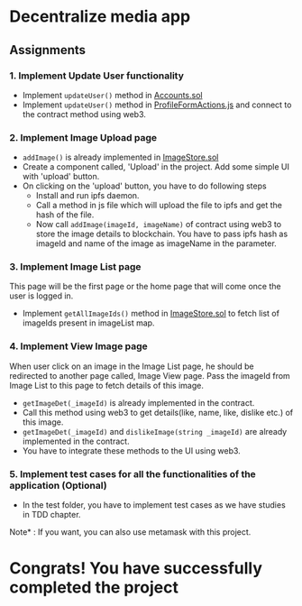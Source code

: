 # Decentralize media app

## Assignments

### 1. Implement Update User functionality

* Implement ``updateUser()`` method in [Accounts.sol](https://github.com/hypermine-bc/training-labs/blob/master/Project/react-box/contracts/Accounts.sol)
* Implement ``updateUser()`` method in [ProfileFormActions.js](https://github.com/hypermine-bc/training-labs/blob/master/Project/react-box/src/user/ui/profileform/ProfileFormActions.js) and connect to the contract method using web3.

### 2. Implement Image Upload page

* ``addImage()`` is already implemented in [ImageStore.sol](https://github.com/hypermine-bc/training-labs/blob/master/Project/react-box/contracts/Migrations.sol)
* Create a component called, 'Upload' in the project. Add some simple UI with 'upload' button.
* On clicking on the 'upload' button, you have to do following steps
  * Install and run ipfs daemon.
  * Call a method in js file which will upload the file to ipfs and get the hash of the file.
  * Now call ``addImage(imageId, imageName)`` of contract using web3 to store the image details to blockchain. You have to pass ipfs hash as imageId and name of the image as imageName in the parameter.
  
### 3. Implement Image List page 

This page will be the first page or the home page that will come once the user is logged in.

* Implement ``getAllImageIds()`` method in [ImageStore.sol](https://github.com/hypermine-bc/training-labs/blob/master/Project/react-box/contracts/Migrations.sol) to fetch list of imageIds present in imageList map.

### 4. Implement View Image page

When user click on an image in the Image List page, he should be redirected to another page called, Image View page. Pass the imageId from Image List to this page to fetch details of this image.

* ``getImageDet(_imageId)`` is already implemented in the contract.
* Call this method using web3 to get details(like, name, like, dislike etc.) of this image.
* ``getImageDet(_imageId)`` and ``dislikeImage(string _imageId)`` are already implemented in the contract.
* You have to integrate these methods to the UI using web3.

### 5. Implement test cases for all the functionalities of the application (Optional)

* In the test folder, you have to implement test cases as we have studies in TDD chapter.

Note* : If you want, you can also use metamask with this project. 

# Congrats! You have successfully completed the project


